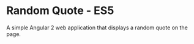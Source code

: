 # Random Quote - ES5

A simple Angular 2 web application that displays a random quote on the page.

